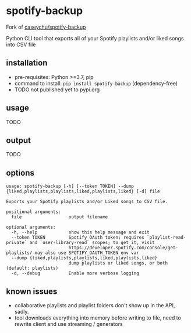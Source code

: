 # spotify-backup
Fork of [caseychu/spotify-backup](https://github.com/caseychu/spotify-backup)

Python CLI tool that exports all of your Spotify playlists and/or liked songs into CSV file

## installation
- pre-requisites: Python >=3.7, pip
- command to install: `pip install spotify-backup` (dependency-free)
- TODO not published yet to pypi.org

## usage
TODO

## output
TODO

## options
```
usage: spotify-backup [-h] [--token TOKEN] --dump {liked,playlists,playlists,liked,playlists,liked} [-d] file

Exports your Spotify playlists and/or Liked songs to CSV file.

positional arguments:
  file                  output filename

optional arguments:
  -h, --help            show this help message and exit
  --token TOKEN         Spotify OAuth token; requires `playlist-read-private` and `user-library-read` scopes; to get it, visit
                        https://developer.spotify.com/console/get-playlists/ may also use SPOTIFY_OAUTH_TOKEN env var
  --dump {liked,playlists,playlists,liked,playlists,liked}
                        dump playlists or liked songs, or both (default: playlists)
  -d, --debug           Enable more verbose logging
```

## known issues
- collaborative playlists and playlist folders don't show up in the API, sadly.
- tool downloads everything into memory before writing to file, need to rewrite client and use streaming / generators
